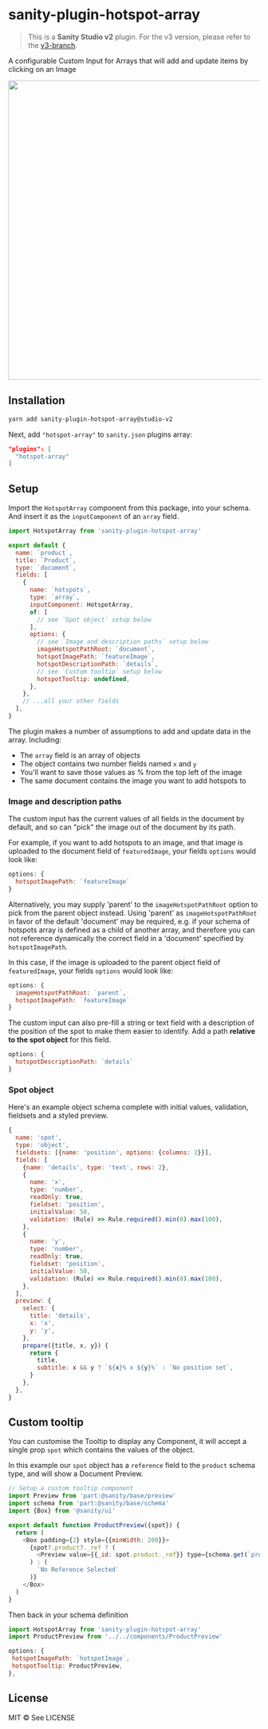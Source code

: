 # sanity-plugin-hotspot-array

> This is a **Sanity Studio v2** plugin. 
> For the v3 version, please refer to the [v3-branch](https://github.com/sanity-io/sanity-plugin-hotspot-array).

A configurable Custom Input for Arrays that will add and update items by clicking on an Image

<img src="https://user-images.githubusercontent.com/209129/174171697-57319ebc-03a7-4d82-a73e-b6effcb0b3ba.gif" width="600" />

## Installation

```sh
yarn add sanity-plugin-hotspot-array@studio-v2
```

Next, add `"hotspot-array"` to `sanity.json` plugins array:
```json
"plugins": [
  "hotspot-array"
]
```

## Setup

Import the `HotspotArray` component from this package, into your schema. And insert it as the `inputComponent` of an `array` field.

```js
import HotspotArray from 'sanity-plugin-hotspot-array'

export default {
  name: `product`,
  title: `Product`,
  type: `document`,
  fields: [
    {
      name: `hotspots`,
      type: `array`,
      inputComponent: HotspotArray,
      of: [
        // see `Spot object` setup below
      ],
      options: {
        // see `Image and description paths` setup below
        imageHotspotPathRoot: `document`,
        hotspotImagePath: `featureImage`,
        hotspotDescriptionPath: `details`,
        // see `Custom tooltip` setup below
        hotspotTooltip: undefined,
      },
    },
    // ...all your other fields
  ],
}
```

The plugin makes a number of assumptions to add and update data in the array. Including:

- The `array` field is an array of objects
- The object contains two number fields named `x` and `y`
- You'll want to save those values as % from the top left of the image
- The same document contains the image you want to add hotspots to

### Image and description paths

The custom input has the current values of all fields in the document by default, and so can "pick" the image out of the document by its path.

For example, if you want to add hotspots to an image, and that image is uploaded to the document field of `featuredImage`, your fields `options` would look like:

```js
options: {
  hotspotImagePath: `featureImage`
}
```

Alternatively, you may supply 'parent' to the `imageHotspotPathRoot` option to pick from the parent object instead. Using 'parent' as `imageHotspotPathRoot` in favor of the default 'document' may be required, e.g. if your schema of hotspots array is defined as a child of another array, and therefore you can not reference dynamically the correct field in a 'document' specified by `hotspotImagePath`.

In this case, if the image is uploaded to the parent object field of `featuredImage`, your fields `options` would look like:

```js
options: {
  imageHotspotPathRoot: `parent`,
  hotspotImagePath: `featureImage`
}
```

The custom input can also pre-fill a string or text field with a description of the position of the spot to make them easier to identify. Add a path **relative to the spot object** for this field.

```js
options: {
  hotspotDescriptionPath: `details`
}
```

### Spot object

Here's an example object schema complete with initial values, validation, fieldsets and a styled preview.

```js
{
  name: 'spot',
  type: 'object',
  fieldsets: [{name: 'position', options: {columns: 2}}],
  fields: [
    {name: 'details', type: 'text', rows: 2},
    {
      name: 'x',
      type: 'number',
      readOnly: true,
      fieldset: 'position',
      initialValue: 50,
      validation: (Rule) => Rule.required().min(0).max(100),
    },
    {
      name: 'y',
      type: 'number',
      readOnly: true,
      fieldset: 'position',
      initialValue: 50,
      validation: (Rule) => Rule.required().min(0).max(100),
    },
  ],
  preview: {
    select: {
      title: 'details',
      x: 'x',
      y: 'y',
    },
    prepare({title, x, y}) {
      return {
        title,
        subtitle: x && y ? `${x}% x ${y}%` : `No position set`,
      }
    },
  },
}
```

## Custom tooltip

You can customise the Tooltip to display any Component, it will accept a single prop `spot` which contains the values of the object.

In this example our `spot` object has a `reference` field to the `product` schema type, and will show a Document Preview.

```js
// Setup a custom tooltip component
import Preview from 'part:@sanity/base/preview'
import schema from 'part:@sanity/base/schema'
import {Box} from '@sanity/ui'

export default function ProductPreview({spot}) {
  return (
    <Box padding={2} style={{minWidth: 200}}>
      {spot?.product?._ref ? (
        <Preview value={{_id: spot.product._ref}} type={schema.get(`product`)} />
      ) : (
        `No Reference Selected`
      )}
    </Box>
  )
}
```

Then back in your schema definition

```js
import HotspotArray from 'sanity-plugin-hotspot-array'
import ProductPreview from '../../components/ProductPreview'

options: {
 hotspotImagePath: `hotspotImage`,
 hotspotTooltip: ProductPreview,
},
```

## License

MIT ©
See LICENSE
